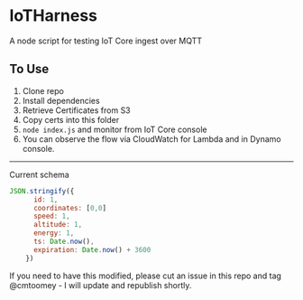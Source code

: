 # IoTHarness

A node script for testing IoT Core ingest over MQTT

## To Use

1. Clone repo
2. Install dependencies
3. Retrieve Certificates from S3
4. Copy certs into this folder
5. `node index.js` and monitor from IoT Core console
6. You can observe the flow via CloudWatch for Lambda and in Dynamo console.

---

Current schema

```javascript
JSON.stringify({
      id: 1,
      coordinates: [0,0]
      speed: 1,
      altitude: 1,
      energy: 1,
      ts: Date.now(),
      expiration: Date.now() + 3600
    })
```

If you need to have this modified, please cut an issue in this repo and tag @cmtoomey - I will update and republish shortly.